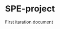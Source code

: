 # SPE-project

[First itaration document](https://docs.google.com/document/d/1O9JsKSrsGkFIVdnXaciFHmqVElf8bC6ThVePIJUuPx0/edit)
